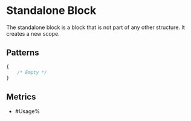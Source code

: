 # Standalone Block

The standalone block is a block that is not part of any other structure. It creates a new
scope.

## Patterns

```js
{
    /* Empty */
}
```

## Metrics

* #Usage%

